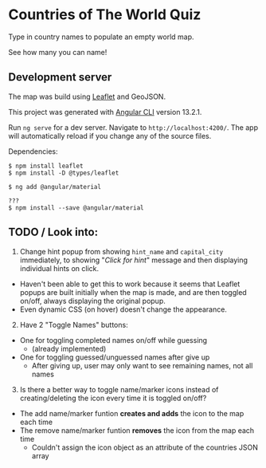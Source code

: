 
# Countries of The World Quiz

Type in country names to populate an empty world map.

See how many you can name!

## Development server

The map was build using [Leaflet](https://leafletjs.com/) and GeoJSON.

This project was generated with [Angular CLI](https://github.com/angular/angular-cli) version 13.2.1.

Run `ng serve` for a dev server. Navigate to `http://localhost:4200/`. The app will automatically reload if you change any of the source files.

Dependencies:

```
$ npm install leaflet
$ npm install -D @types/leaflet

$ ng add @angular/material

???
$ npm install --save @angular/material
```

## TODO / Look into:

1. Change hint popup from showing `hint_name` and `capital_city` immediately, to showing "*Click for hint*" message and then displaying individual hints on click.
  - Haven't been able to get this to work because it seems that Leaflet popups are built initially when the map is made, and are then toggled on/off, always displaying the original popup.
  - Even dynamic CSS (on hover) doesn't change the appearance.


2. Have 2 "Toggle Names" buttons:
- One for toggling completed names on/off while guessing
  - (already implemented)
- One for toggling guessed/unguessed names after give up
  - After giving up, user may only want to see remaining names, not all names

3. Is there a better way to toggle name/marker icons instead of creating/deleting the icon every time it is toggled on/off?
  - The add name/marker funtion **creates and adds** the icon to the map each time
  - The remove name/marker funtion **removes** the icon from the map each time
    - Couldn't assign the icon object as an attribute of the countries JSON array
